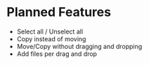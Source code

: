 # Planned Features

- Select all / Unselect all
- Copy instead of moving
- Move/Copy without dragging and dropping
- Add files per drag and drop
